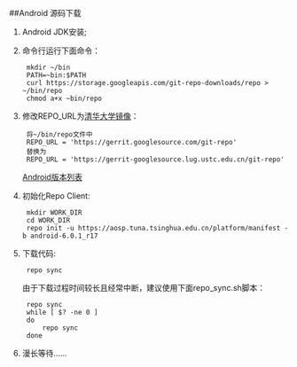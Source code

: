 ##Android 源码下载
1. Android JDK安装;
2. 命令行运行下面命令：
			
		mkdir ~/bin
		PATH=~bin:$PATH
		curl https://storage.googleapis.com/git-repo-downloads/repo > ~/bin/repo
		chmod a+x ~bin/repo
		
3. 修改REPO_URL为[清华大学镜像](https://mirror.tuna.tsinghua.edu.cn/help/AOSP/)：
   		
   		将~/bin/repo文件中
   		REPO_URL = 'https://gerrit.googlesource.com/git-repo'
   		替换为
   		REPO_URL = 'https://gerrit-googlesource.lug.ustc.edu.cn/git-repo'
   		
   	[Android版本列表](https://mirror.tuna.tsinghua.edu.cn/help/AOSP/)
4. 初始化Repo Client:
	
	    mkdir WORK_DIR
	    cd WORK_DIR
	    repo init -u https://aosp.tuna.tsinghua.edu.cn/platform/manifest -b android-6.0.1_r17
	   
5. 下载代码:
	
		repo sync
		
   由于下载过程时间较长且经常中断，建议使用下面repo_sync.sh脚本：
   
   	    repo sync
   	    while [ $? -ne 0 ] 
   	    do
   	    	repo sync
   	    done
   	    
 6. 漫长等待......
